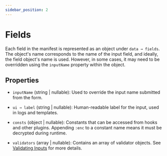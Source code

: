 ```yaml
---
sidebar_position: 2
---
```

# Fields

Each field in the manifest is represented as an object under `data → fields`. The object's name corresponds to the name of the input field, and ideally, the field object's name is used. However, in some cases, it may need to be overridden using the `inputName` property within the object.

## Properties

- `inputName` (string | nullable): Used to override the input name submitted from the form.

- `ui → label` (string | nullable): Human-readable label for the input, used in logs and templates.

- `consts` (object | nullable): Constants that can be accessed from hooks and other plugins. Appending `:enc` to a constant name means it must be decrypted during runtime.

- `validators` (array | nullable): Contains an array of validator objects. See [Validating Inputs](#validating-inputs) for more details.